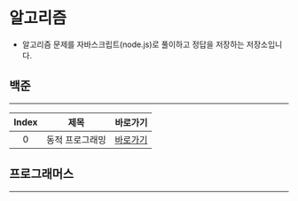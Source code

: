 # 알고리즘

- 알고리즘 문제를 자바스크립트(node.js)로 풀이하고 정답을 저장하는 저장소입니다.

## 백준

---

| Index |      제목       |                                        바로가기                                        |
| :---: | :-------------: | :------------------------------------------------------------------------------------: |
|   0   | 동적 프로그래밍 | [바로가기](https://github.com/navyjeongs/algorithm/tree/master/BOJ/DynamicProgramming) |

## 프로그래머스

---
